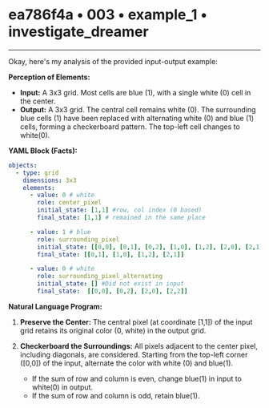 # ea786f4a • 003 • example_1 • investigate_dreamer

---
Okay, here's my analysis of the provided input-output example:

**Perception of Elements:**

*   **Input:** A 3x3 grid. Most cells are blue (1), with a single white (0) cell in the center.
*   **Output:** A 3x3 grid. The central cell remains white (0). The surrounding blue cells (1) have been replaced with alternating white (0) and blue (1) cells, forming a checkerboard pattern. The top-left cell changes to white(0).

**YAML Block (Facts):**



```yaml
objects:
  - type: grid
    dimensions: 3x3
    elements:
      - value: 0 # white
        role: center_pixel
        initial_state: [1,1] #row, col index (0 based)
        final_state: [1,1] # remained in the same place

      - value: 1 # blue
        role: surrounding_pixel
        initial_state: [[0,0], [0,1], [0,2], [1,0], [1,2], [2,0], [2,1], [2,2]]
        final_state: [[0,1], [1,0], [1,2], [2,1]]

      - value: 0 # white
        role: surrounding_pixel_alternating
        initial_state: [] #Did not exist in input
        final_state:  [[0,0], [0,2], [2,0], [2,2]]
```



**Natural Language Program:**

1.  **Preserve the Center:** The central pixel (at coordinate [1,1]) of the input grid retains its original color (0, white) in the output grid.
2.  **Checkerboard the Surroundings:** All pixels adjacent to the center pixel, including diagonals, are considered. Starting from the top-left corner (\[0,0]) of the input, alternate the color with white (0) and blue(1).

    *   If the sum of row and column is even, change blue(1) in input to white(0) in output.
    *   If the sum of row and column is odd, retain blue(1).

